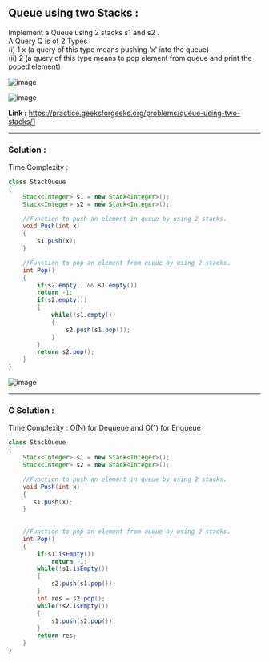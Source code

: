 ## Queue using two Stacks :

Implement a Queue using 2 stacks s1 and s2 . <br/>
A Query Q is of 2 Types<br/>
(i) 1 x (a query of this type means  pushing 'x' into the queue)<br/>
(ii) 2   (a query of this type means to pop element from queue and print the poped element)

![image](https://user-images.githubusercontent.com/23376002/158066625-6db6cdeb-6fef-48b6-a5f2-3b38231d5823.png)

![image](https://user-images.githubusercontent.com/23376002/158066663-4792f30d-ad56-4e21-99bb-0f2d2c99bd06.png)

**Link :** https://practice.geeksforgeeks.org/problems/queue-using-two-stacks/1


------------------------------------------------------------------------------------------------------------------------------------------------------


### Solution :

Time Complexity :


```java
class StackQueue
{
    Stack<Integer> s1 = new Stack<Integer>();
    Stack<Integer> s2 = new Stack<Integer>();

    //Function to push an element in queue by using 2 stacks.
    void Push(int x)
    {
        s1.push(x);
    }

    //Function to pop an element from queue by using 2 stacks.
    int Pop()
    {
        if(s2.empty() && s1.empty())
        return -1;
        if(s2.empty())
        {
            while(!s1.empty())
            {
                s2.push(s1.pop());
            }
        }
        return s2.pop();
    }
}
```

![image](https://user-images.githubusercontent.com/23376002/210253100-d84a3149-cc9e-4608-9938-ba1d7b2094d8.png)



------------------------------------------------------------------------------------------------------------------------------------------------------


### G Solution :

Time Complexity : O(N) for Dequeue and O(1) for Enqueue


```java
class StackQueue
{
    Stack<Integer> s1 = new Stack<Integer>();
    Stack<Integer> s2 = new Stack<Integer>();

    //Function to push an element in queue by using 2 stacks.
    void Push(int x)
    {
	   s1.push(x);
    }
	
    
    //Function to pop an element from queue by using 2 stacks.
    int Pop()
    {
        if(s1.isEmpty())
            return -1;
        while(!s1.isEmpty())
        {
            s2.push(s1.pop());
        }
        int res = s2.pop();
        while(!s2.isEmpty())
        {
            s1.push(s2.pop());
        }
        return res;
    }
}
```




